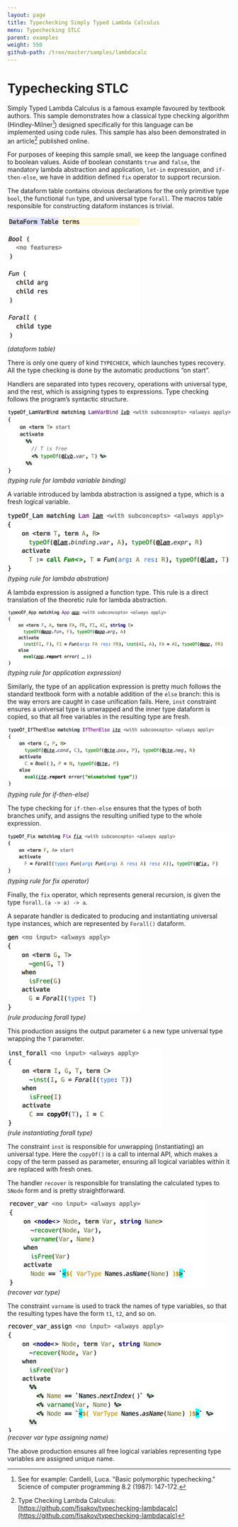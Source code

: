 ```yaml
---
layout: page
title: Typechecking Simply Typed Lambda Calculus
menu: Typechecking STLC
parent: examples
weight: 550
github-path: /tree/master/samples/lambdacalc
---
```


# Typechecking STLC

Simply Typed Lambda Calculus is a famous example favoured by textbook authors. This sample demonstrates how a classical type checking algorithm (Hindley-Milner[^hm]) designed specifically for this language can be implemented using code rules. This sample has also been demonstrated in an article[^tclc] published online.

For purposes of keeping this sample small, we keep the language confined to boolean values. Aside of boolean constants `true` and `false`, the mandatory lambda abstraction and application, `let-in` expression, and `if-then-else`, we have in addition defined `fix` operator to support recursion.

The dataform table contains obvious declarations for the only primitive type `bool`, the functional `fun` type, and universal type `forall`. The macros table responsible for constructing dataform instances is trivial.

![](img/ex-stlc-dataformtable-300.png)  
_(dataform table)_

There is only one query of kind `TYPECHECK`, which launches types recovery. All the type checking is done by the automatic productions “on start”. 

Handlers are separated into types recovery, operations with universal type, and the rest, which is assigning types to expressions. Type checking follows the program’s syntactic structure.

![](img/ex-stlc-lambdavar-600.png)  
_(typing rule for lambda variable binding)_

A variable introduced by lambda abstraction is assigned a type, which is a fresh  logical variable.

![](img/ex-stlc-lambdaabs-500.png)  
_(typing rule for lambda abstration)_

A lambda expression is assigned a function type. This rule is a direct translation of the theoretic rule for lambda abstraction. 

![](img/ex-stlc-app-700.png)  
_(typing rule for application expression)_

Similarly, the type of an application expression is pretty much follows the standard textbook form with a notable addition of the `else` branch: this is the way errors are caught in case unification fails. Here, `inst` constraint ensures a universal type is unwrapped and the inner type dataform is copied, so that all free variables in the resulting type are fresh.

![](img/ex-stlc-ifthenelse-650.png)  
_(typing rule for if-then-else)_

The type checking for `if-then-else` ensures that the types of both branches unify, and assigns the resulting unified type to the whole expression.

![](img/ex-stlc-fix-650.png)  
_(typing rule for fix operator)_

Finally, the `fix` operator, which represents general recursion, is given the type `forall.(a -> a) -> a`. 

A separate handler is dedicated to producing and instantiating universal type instances, which are represented by `Forall()` dataform. 

![](img/ex-stlc-gen-300.png)  
_(rule producing forall type)_

This production assigns the output parameter `G` a new type universal type wrapping the `T` parameter. 

![](img/ex-stlc-instforall-350.png)  
_(rule instantiating forall type)_

The constraint `inst` is responsible for unwrapping (instantiating) an universal type. Here the `copyOf()` is a call to internal API, which makes a copy of the term passed as parameter, ensuring all logical variables within it are replaced with fresh ones.  

The handler `recover` is responsible for translating the calculated types to `SNode` form and is pretty straightforward. 

![](img/ex-stlc-recovervar-450.png)  
_(recover var type)_

The constraint `varname` is used to track the names of type variables, so that the resulting types have the form `t1`, `t2`, and so on.

![](img/ex-stlc-recovervarassign-500.png)  
_(recover var type assigning name)_

The above production ensures all free logical variables representing type variables are assigned unique name.

[^hm]: See for example: Cardelli, Luca. "Basic polymorphic typechecking." Science of computer programming 8.2 (1987): 147-172.
[^tclc]: Type Checking Lambda Calculus: [https://github.com/fisakov/typechecking-lambdacalc](https://github.com/fisakov/typechecking-lambdacalc)
